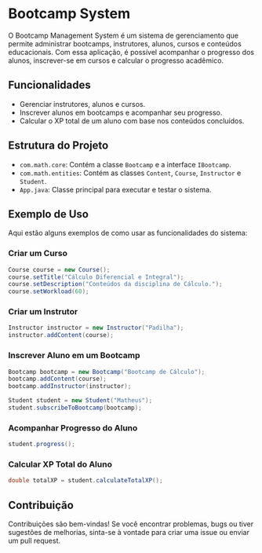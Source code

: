 # Bootcamp System

O Bootcamp Management System é um sistema de gerenciamento que permite administrar bootcamps, instrutores, alunos, cursos e conteúdos educacionais. Com essa aplicação, é possível acompanhar o progresso dos alunos, inscrever-se em cursos e calcular o progresso acadêmico.

## Funcionalidades

- Gerenciar instrutores, alunos e cursos.
- Inscrever alunos em bootcamps e acompanhar seu progresso.
- Calcular o XP total de um aluno com base nos conteúdos concluídos.

## Estrutura do Projeto

- `com.math.core`: Contém a classe `Bootcamp` e a interface `IBootcamp`.
- `com.math.entities`: Contém as classes `Content`, `Course`, `Instructor` e `Student`.
- `App.java`: Classe principal para executar e testar o sistema.

## Exemplo de Uso

Aqui estão alguns exemplos de como usar as funcionalidades do sistema:

### Criar um Curso

```java
Course course = new Course();
course.setTitle("Cálculo Diferencial e Integral");
course.setDescription("Conteúdos da disciplina de Cálculo.");
course.setWorkload(60);
```

### Criar um Instrutor

```java
Instructor instructor = new Instructor("Padilha");
instructor.addContent(course);
```

### Inscrever Aluno em um Bootcamp

```java
Bootcamp bootcamp = new Bootcamp("Bootcamp de Cálculo");
bootcamp.addContent(course);
bootcamp.addInstructor(instructor);

Student student = new Student("Matheus");
student.subscribeToBootcamp(bootcamp);
```

### Acompanhar Progresso do Aluno

```java
student.progress();
```

### Calcular XP Total do Aluno

```java
double totalXP = student.calculateTotalXP();
```

## Contribuição

Contribuições são bem-vindas! Se você encontrar problemas, bugs ou tiver sugestões de melhorias, sinta-se à vontade para criar uma issue ou enviar um pull request.